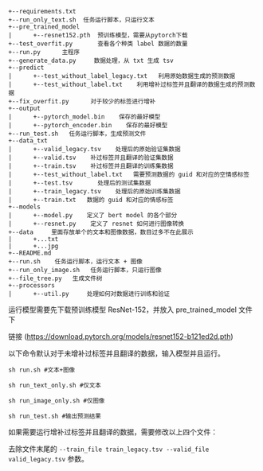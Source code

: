 ```
+--requirements.txt
+--run_only_text.sh  任务运行脚本，只运行文本
+--pre_trained_model
|      +--resnet152.pth  预训练模型，需要从pytorch下载
+--test_overfit.py       查看各个种类 label 数据的数量
+--run.py      主程序
+--generate_data.py     数据处理，从 txt 生成 tsv
+--predict
|      +--test_without_label_legacy.txt   利用原始数据生成的预测数据
|      +--test_without_label.txt    利用增补过标签并且翻译的数据生成的预测数据
+--fix_overfit.py      对于较少的标签进行增补
+--output
|      +--pytorch_model.bin    保存的最好模型
|      +--pytorch_encoder.bin    保存的最好模型
+--run_test.sh   任务运行脚本，生成预测文件
+--data_txt
|      +--valid_legacy.tsv    处理后的原始验证集数据
|      +--valid.tsv    补过标签并且翻译的验证集数据
|      +--train.tsv    补过标签并且翻译的训练集数据
|      +--test_without_label.txt   需要预测数据的 guid 和对应的空情感标签
|      +--test.tsv       处理后的测试集数据
|      +--train_legacy.tsv    处理后的原始训练集数据
|      +--train.txt   数据的 guid 和对应的情感标签
+--models
|      +--model.py    定义了 bert model 的各个部分
|      +--resnet.py    定义了 resnet 如何进行图像转换
+--data 	里面存放单个的文本和图像数据，数目过多不在此展示
|      +...txt
|      +...jpg
+--README.md
+--run.sh    任务运行脚本，运行文本 + 图像
+--run_only_image.sh   任务运行脚本，只运行图像
+--file_tree.py   生成文件树
+--processors
|      +--util.py     处理如何对数据进行训练和验证
```

运行模型需要先下载预训练模型 ResNet-152，并放入 pre_trained_model 文件下

链接 (https://download.pytorch.org/models/resnet152-b121ed2d.pth)

以下命令默认对于未增补过标签并且翻译的数据，输入模型并且运行。

```
sh run.sh #文本+图像
```

```
sh run_text_only.sh #仅文本
```

```
sh run_image_only.sh #仅图像
```

```
sh run_test.sh #输出预测结果
```

如果需要运行增补过标签并且翻译的数据，需要修改以上四个文件：

去除文件末尾的 `--train_file train_legacy.tsv --valid_file valid_legacy.tsv` 参数。

